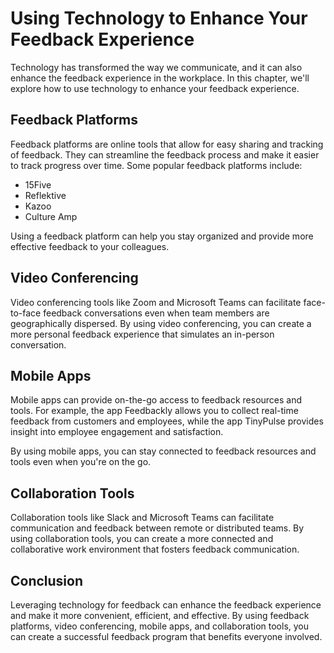 Using Technology to Enhance Your Feedback Experience
===================================================================================================

Technology has transformed the way we communicate, and it can also enhance the feedback experience in the workplace. In this chapter, we'll explore how to use technology to enhance your feedback experience.

Feedback Platforms
------------------

Feedback platforms are online tools that allow for easy sharing and tracking of feedback. They can streamline the feedback process and make it easier to track progress over time. Some popular feedback platforms include:

* 15Five
* Reflektive
* Kazoo
* Culture Amp

Using a feedback platform can help you stay organized and provide more effective feedback to your colleagues.

Video Conferencing
------------------

Video conferencing tools like Zoom and Microsoft Teams can facilitate face-to-face feedback conversations even when team members are geographically dispersed. By using video conferencing, you can create a more personal feedback experience that simulates an in-person conversation.

Mobile Apps
-----------

Mobile apps can provide on-the-go access to feedback resources and tools. For example, the app Feedbackly allows you to collect real-time feedback from customers and employees, while the app TinyPulse provides insight into employee engagement and satisfaction.

By using mobile apps, you can stay connected to feedback resources and tools even when you're on the go.

Collaboration Tools
-------------------

Collaboration tools like Slack and Microsoft Teams can facilitate communication and feedback between remote or distributed teams. By using collaboration tools, you can create a more connected and collaborative work environment that fosters feedback communication.

Conclusion
----------

Leveraging technology for feedback can enhance the feedback experience and make it more convenient, efficient, and effective. By using feedback platforms, video conferencing, mobile apps, and collaboration tools, you can create a successful feedback program that benefits everyone involved.
